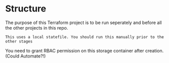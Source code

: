 # Structure

The purpose of this Terraform project is to be run seperately and before all the other projects in this repo.

`This uses a local statefile. You should run this manually prior to the other stages`

You need to grant RBAC permission on this storage container after creation. (Could Automate?!)

